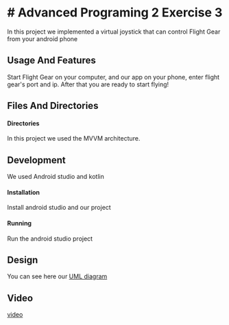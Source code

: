 # # Advanced Programing 2 Exercise 3
In this project we implemented a virtual joystick that can control Flight Gear from your android phone

## Usage And Features
Start Flight Gear on your computer, and our app on your phone, enter flight gear's port and ip. After that you are ready to start flying!

## Files And Directories
#### Directories
In this project we used the MVVM architecture.

## Development
We used Android studio and kotlin
#### Installation
Install android studio and our project
#### Running
Run the android studio project
## Design
You can see here our [UML diagram](https://online.visual-paradigm.com/app/diagrams/#G1ybPkRMBE0tr0iAb0gHeeCH25_nix_0HF)

## Video
[video](https://drive.google.com/file/d/1VMHOJzMSWNsew2Zeh27grhn_yXgXsL9h/view?usp=sharing)

